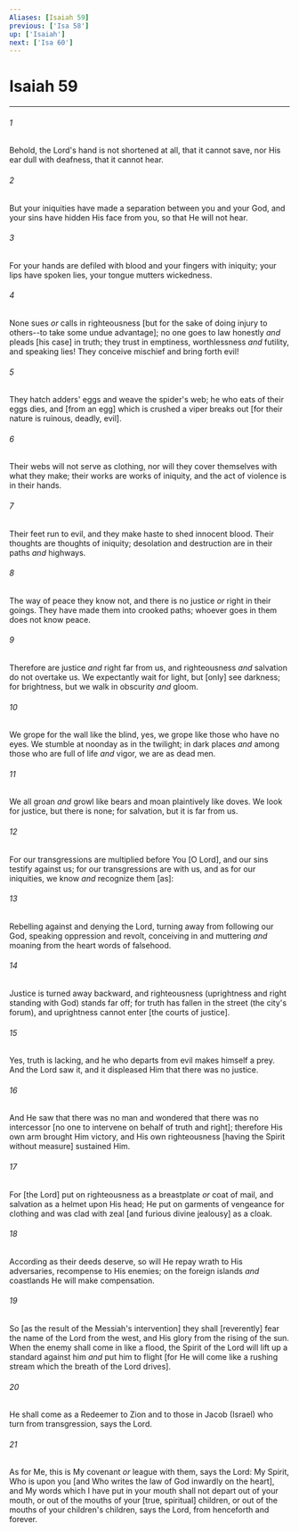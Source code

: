 ```yaml
---
Aliases: [Isaiah 59]
previous: ['Isa 58']
up: ['Isaiah']
next: ['Isa 60']
---
```

# Isaiah 59

***














###### 1 






Behold, the Lord's hand is not shortened at all, that it cannot save, nor His ear dull with deafness, that it cannot hear. 













###### 2 






But your iniquities have made a separation between you and your God, and your sins have hidden His face from you, so that He will not hear. 













###### 3 






For your hands are defiled with blood and your fingers with iniquity; your lips have spoken lies, your tongue mutters wickedness. 













###### 4 






None sues _or_ calls in righteousness [but for the sake of doing injury to others--to take some undue advantage]; no one goes to law honestly _and_ pleads [his case] in truth; they trust in emptiness, worthlessness _and_ futility, and speaking lies! They conceive mischief and bring forth evil! 













###### 5 






They hatch adders' eggs and weave the spider's web; he who eats of their eggs dies, and [from an egg] which is crushed a viper breaks out [for their nature is ruinous, deadly, evil]. 













###### 6 






Their webs will not serve as clothing, nor will they cover themselves with what they make; their works are works of iniquity, and the act of violence is in their hands. 













###### 7 






Their feet run to evil, and they make haste to shed innocent blood. Their thoughts are thoughts of iniquity; desolation and destruction are in their paths _and_ highways. 













###### 8 






The way of peace they know not, and there is no justice _or_ right in their goings. They have made them into crooked paths; whoever goes in them does not know peace. 













###### 9 






Therefore are justice _and_ right far from us, and righteousness _and_ salvation do not overtake us. We expectantly wait for light, but [only] see darkness; for brightness, but we walk in obscurity _and_ gloom. 













###### 10 






We grope for the wall like the blind, yes, we grope like those who have no eyes. We stumble at noonday as in the twilight; in dark places _and_ among those who are full of life _and_ vigor, we are as dead men. 













###### 11 






We all groan _and_ growl like bears and moan plaintively like doves. We look for justice, but there is none; for salvation, but it is far from us. 













###### 12 






For our transgressions are multiplied before You [O Lord], and our sins testify against us; for our transgressions are with us, and as for our iniquities, we know _and_ recognize them [as]: 













###### 13 






Rebelling against and denying the Lord, turning away from following our God, speaking oppression and revolt, conceiving in and muttering _and_ moaning from the heart words of falsehood. 













###### 14 






Justice is turned away backward, and righteousness (uprightness and right standing with God) stands far off; for truth has fallen in the street (the city's forum), and uprightness cannot enter [the courts of justice]. 













###### 15 






Yes, truth is lacking, and he who departs from evil makes himself a prey. And the Lord saw it, and it displeased Him that there was no justice. 













###### 16 






And He saw that there was no man and wondered that there was no intercessor [no one to intervene on behalf of truth and right]; therefore His own arm brought Him victory, and His own righteousness [having the Spirit without measure] sustained Him. 













###### 17 






For [the Lord] put on righteousness as a breastplate _or_ coat of mail, and salvation as a helmet upon His head; He put on garments of vengeance for clothing and was clad with zeal [and furious divine jealousy] as a cloak. 













###### 18 






According as their deeds deserve, so will He repay wrath to His adversaries, recompense to His enemies; on the foreign islands _and_ coastlands He will make compensation. 













###### 19 






So [as the result of the Messiah's intervention] they shall [reverently] fear the name of the Lord from the west, and His glory from the rising of the sun. When the enemy shall come in like a flood, the Spirit of the Lord will lift up a standard against him _and_ put him to flight [for He will come like a rushing stream which the breath of the Lord drives]. 













###### 20 






He shall come as a Redeemer to Zion and to those in Jacob (Israel) who turn from transgression, says the Lord. 













###### 21 






As for Me, this is My covenant _or_ league with them, says the Lord: My Spirit, Who is upon you [and Who writes the law of God inwardly on the heart], and My words which I have put in your mouth shall not depart out of your mouth, or out of the mouths of your [true, spiritual] children, or out of the mouths of your children's children, says the Lord, from henceforth and forever.
